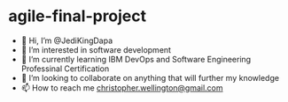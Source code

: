 # agile-final-project
- 👋 Hi, I’m @JediKingDapa
- 👀 I’m interested in software development
- 🌱 I’m currently learning IBM DevOps and Software Engineering Professinal Certification
- 💞️ I’m looking to collaborate on anything that will further my knowledge 
- 📫 How to reach me christopher.wellington@gmail.com

<!---
JediKingDapa/JediKingDapa is a ✨ special ✨ repository because its `README.md` (this file) appears on your GitHub profile.
You can click the Preview link to take a look at your changes.
